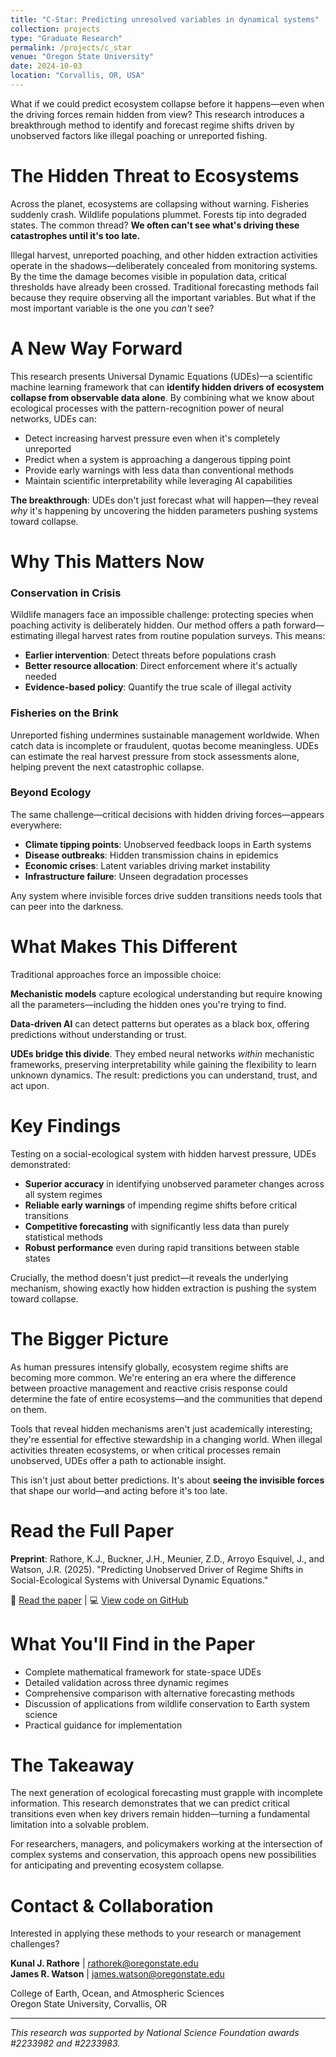 ```yaml
---
title: "C-Star: Predicting unresolved variables in dynamical systems"
collection: projects
type: "Graduate Research"
permalink: /projects/c_star
venue: "Oregon State University"
date: 2024-10-03
location: "Corvallis, OR, USA"
---
```


What if we could predict ecosystem collapse before it happens—even when the driving forces remain hidden from view? This research introduces a breakthrough method to identify and forecast regime shifts driven by unobserved factors like illegal poaching or unreported fishing.

The Hidden Threat to Ecosystems
======

Across the planet, ecosystems are collapsing without warning. Fisheries suddenly crash. Wildlife populations plummet. Forests tip into degraded states. The common thread? **We often can't see what's driving these catastrophes until it's too late.**

Illegal harvest, unreported poaching, and other hidden extraction activities operate in the shadows—deliberately concealed from monitoring systems. By the time the damage becomes visible in population data, critical thresholds have already been crossed. Traditional forecasting methods fail because they require observing all the important variables. But what if the most important variable is the one you *can't* see?

A New Way Forward
======

This research presents Universal Dynamic Equations (UDEs)—a scientific machine learning framework that can **identify hidden drivers of ecosystem collapse from observable data alone**. By combining what we know about ecological processes with the pattern-recognition power of neural networks, UDEs can:

- Detect increasing harvest pressure even when it's completely unreported
- Predict when a system is approaching a dangerous tipping point
- Provide early warnings with less data than conventional methods
- Maintain scientific interpretability while leveraging AI capabilities

**The breakthrough**: UDEs don't just forecast what will happen—they reveal *why* it's happening by uncovering the hidden parameters pushing systems toward collapse.

Why This Matters Now
======

### Conservation in Crisis

Wildlife managers face an impossible challenge: protecting species when poaching activity is deliberately hidden. Our method offers a path forward—estimating illegal harvest rates from routine population surveys. This means:

- **Earlier intervention**: Detect threats before populations crash
- **Better resource allocation**: Direct enforcement where it's actually needed
- **Evidence-based policy**: Quantify the true scale of illegal activity

### Fisheries on the Brink

Unreported fishing undermines sustainable management worldwide. When catch data is incomplete or fraudulent, quotas become meaningless. UDEs can estimate the real harvest pressure from stock assessments alone, helping prevent the next catastrophic collapse.

### Beyond Ecology

The same challenge—critical decisions with hidden driving forces—appears everywhere:

- **Climate tipping points**: Unobserved feedback loops in Earth systems
- **Disease outbreaks**: Hidden transmission chains in epidemics  
- **Economic crises**: Latent variables driving market instability
- **Infrastructure failure**: Unseen degradation processes

Any system where invisible forces drive sudden transitions needs tools that can peer into the darkness.

What Makes This Different
======

Traditional approaches force an impossible choice:

**Mechanistic models** capture ecological understanding but require knowing all the parameters—including the hidden ones you're trying to find.

**Data-driven AI** can detect patterns but operates as a black box, offering predictions without understanding or trust.

**UDEs bridge this divide**. They embed neural networks *within* mechanistic frameworks, preserving interpretability while gaining the flexibility to learn unknown dynamics. The result: predictions you can understand, trust, and act upon.

Key Findings
======

Testing on a social-ecological system with hidden harvest pressure, UDEs demonstrated:

- **Superior accuracy** in identifying unobserved parameter changes across all system regimes
- **Reliable early warnings** of impending regime shifts before critical transitions
- **Competitive forecasting** with significantly less data than purely statistical methods
- **Robust performance** even during rapid transitions between stable states

Crucially, the method doesn't just predict—it reveals the underlying mechanism, showing exactly how hidden extraction is pushing the system toward collapse.

The Bigger Picture
======

As human pressures intensify globally, ecosystem regime shifts are becoming more common. We're entering an era where the difference between proactive management and reactive crisis response could determine the fate of entire ecosystems—and the communities that depend on them.

Tools that reveal hidden mechanisms aren't just academically interesting; they're essential for effective stewardship in a changing world. When illegal activities threaten ecosystems, or when critical processes remain unobserved, UDEs offer a path to actionable insight.

This isn't just about better predictions. It's about **seeing the invisible forces** that shape our world—and acting before it's too late.

Read the Full Paper
======

**Preprint**: Rathore, K.J., Buckner, J.H., Meunier, Z.D., Arroyo Esquivel, J., and Watson, J.R. (2025). "Predicting Unobserved Driver of Regime Shifts in Social-Ecological Systems with Universal Dynamic Equations."

📄 [Read the paper](#) | 💻 [View code on GitHub](https://github.com/kjrathore/C_Star)

What You'll Find in the Paper
======

- Complete mathematical framework for state-space UDEs
- Detailed validation across three dynamic regimes
- Comprehensive comparison with alternative forecasting methods
- Discussion of applications from wildlife conservation to Earth system science
- Practical guidance for implementation

The Takeaway
======

The next generation of ecological forecasting must grapple with incomplete information. This research demonstrates that we can predict critical transitions even when key drivers remain hidden—turning a fundamental limitation into a solvable problem.

For researchers, managers, and policymakers working at the intersection of complex systems and conservation, this approach opens new possibilities for anticipating and preventing ecosystem collapse.

Contact & Collaboration
======

Interested in applying these methods to your research or management challenges?

**Kunal J. Rathore** | rathorek@oregonstate.edu  
**James R. Watson** | james.watson@oregonstate.edu

College of Earth, Ocean, and Atmospheric Sciences  
Oregon State University, Corvallis, OR

---

*This research was supported by National Science Foundation awards #2233982 and #2233983.*